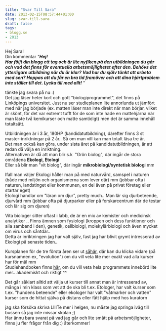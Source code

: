 ```yaml
---
title: "Svar Till Sara"
date: 2013-02-15T08:57:44+01:00
slug: svar-till-sara
draft: false
tags:
- blogg.se
- 2013
---
```

Hej Sara!  
Din kommentar _"**Hej!**_  
**_Har följt din blogg ett tag och är lite nyfiken på den utbildningen du går och vad det finns för eventuella arbetsmöjlighetet efter den. Behövs det ytterligare utbildning när du är klar? Vad har du själv tänkt att arbeta med sen? Hoppas att du får en bra tid framöver och att dina hjärtproblem inte ställer till det. Lycka till med allt!_** "

tänkte jag svara på nu :)  
Det jag läser heter kort och gott "biologiprogrammet", det finns på Linköpings universitet. Just nu ser studieplanen lite annorlunda ut jämfört med när jag började (ex. matten läser man inte direkt när man börjar, vilket är skönt, för det var extremt tufft för de som inte hade en mattehjärna när man läste två kemikurser och matte samtidigt) men det är samma innehåll totaltsätt.  
  
Utbildningen är i 3 år, 180HP (kandidatutbildning), därefter finns 3 st master-inriktningar på 2 år.. Så om man vill kan man totalt läsa tre år.  
Det man också kan göra, under sista året på kandidatutbildningen, är att redan då välja en inriktning.  
Alternativen är då att man blir s.k  "Grön biolog", där ingår de stora områdena **Ekologi, Etologi**  
Eller så blir man "vit biolog", där ingår **mikrobiologi/syntetisk biolog**i mm  
  
Ifall man väljer Ekologi håller man på med naturvård, samspel i naturen (både med miljön och organismerna som lever där) mm (jobbar ofta i naturen, landstinget eller kommunen, en del även på privat företag eller startar eget)  
Etologi handlar om "läran om djur", pretty much.. Man lär sig djurbeteende, djurvård mm (jobbar ofta på djurparker eller på forskarcentrum där de testar och lär sig om djuren)  
  
Vita biologer sitter oftast i labb, de är en mix av kemister och medicinsk analytiker .. Finns ämnen som fysiologi (kroppen och dess funktioner och alla samband i den), genetik, cellbiologi, molekylärbiologi och även mycket om virus och såntdär..  
Detta är inriktningen jag har valt själv, fast jag har blivit grymt intresserad av Ekologi på senaste tiden..  
  
Kursplanen för de tre första åren ser ut [såhär,](http://kdb-5.liu.se/liu/lith/studiehandboken/action.lasso?&-response=lot_response.lasso&-op=eq&kp_budget_year=2013&-op=eq&kp_programkod=Bio&-op=ct&kp_programprofil=bi) där kan du klicka vidare (på kursnamnen ex, "evolution") om du vill veta lite mer exakt vad alla kurser har för mål mm  
Studiehandboken finns [här,](http://kdb-5.liu.se/liu/lith/studiehandboken/svutbplan.lasso?&up_year=2013&up_ladokkod=6KBIO) om du vill veta hela programmets innebörd lite mer.. akademiskt och riktigt ^^  
  
Det går såklart alltid att välja ut kurser till annat man är intresserad av, många i min klass som vet att de ska bli t.ex. Etologer, har valt kurser som t.ex. "hundens beteende" eller ekologer har valt "våtmarker och vatten" kurser som de hittat själva på distans eller fått hjälp med hos kuratorn  
  
  
jag ska försöka skriva LIIITe mer i helgen, nu måste jag springa iväg till bussen så jag inte missar skolan ;)  
Har ännu bara svarat på vad jag går och lite smått på arbetsmöjligheter, finns ju fler frågor från dig :) återkommer!